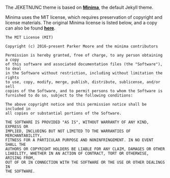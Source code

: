 The JEKETNUNC theme is based on [**Minima**](https://github.com/jekyll/minima), the default Jekyll theme.

Minima uses the MIT license, which requires preservation of copyright and license materials. The original Minima license is listed below, and a copy can also be found [**here**](https://github.com/jekyll/minima/blob/master/LICENSE.txt).

    The MIT License (MIT)

    Copyright (c) 2016-present Parker Moore and the minima contributors

    Permission is hereby granted, free of charge, to any person obtaining a copy
    of this software and associated documentation files (the "Software"), to deal
    in the Software without restriction, including without limitation the rights
    to use, copy, modify, merge, publish, distribute, sublicense, and/or sell
    copies of the Software, and to permit persons to whom the Software is
    furnished to do so, subject to the following conditions:

    The above copyright notice and this permission notice shall be included in
    all copies or substantial portions of the Software.

    THE SOFTWARE IS PROVIDED "AS IS", WITHOUT WARRANTY OF ANY KIND, EXPRESS OR
    IMPLIED, INCLUDING BUT NOT LIMITED TO THE WARRANTIES OF MERCHANTABILITY,
    FITNESS FOR A PARTICULAR PURPOSE AND NONINFRINGEMENT. IN NO EVENT SHALL THE
    AUTHORS OR COPYRIGHT HOLDERS BE LIABLE FOR ANY CLAIM, DAMAGES OR OTHER
    LIABILITY, WHETHER IN AN ACTION OF CONTRACT, TORT OR OTHERWISE, ARISING FROM,
    OUT OF OR IN CONNECTION WITH THE SOFTWARE OR THE USE OR OTHER DEALINGS IN
    THE SOFTWARE.
